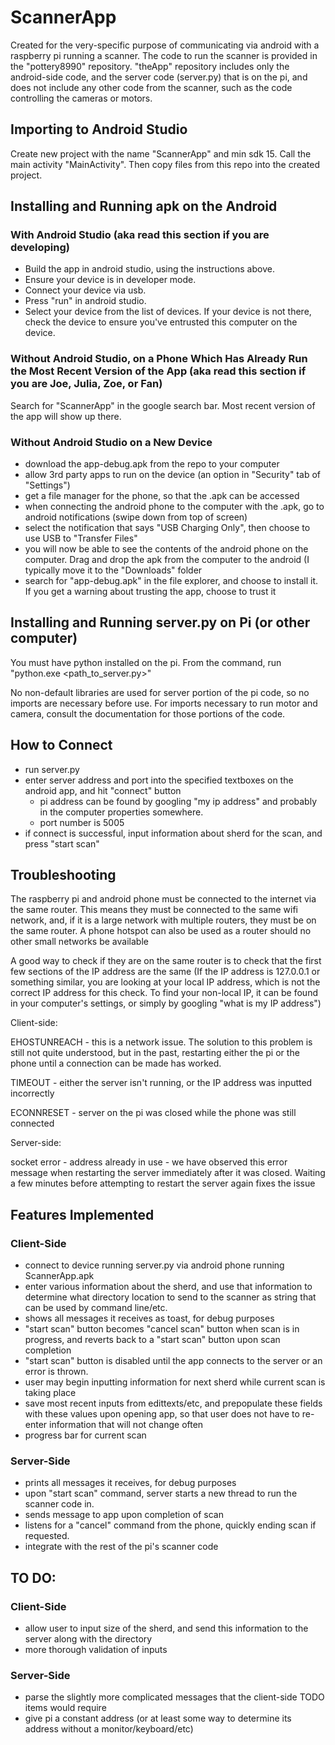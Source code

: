 # ScannerApp

Created for the very-specific purpose of communicating via android with a raspberry pi running a scanner. The code to run the scanner is provided in the "pottery8990" repository. "theApp" repository includes only the android-side code, and the server code (server.py) that is on the pi, and does not include any other code from the scanner, such as the code controlling the cameras or motors. 

## Importing to Android Studio

Create new project with the name "ScannerApp" and min sdk 15. Call the main activity "MainActivity". Then copy files from this repo into the created project.

## Installing and Running apk on the Android

### With Android Studio (aka read this section if you are developing)

* Build the app in android studio, using the instructions above. 
* Ensure your device is in developer mode. 
* Connect your device via usb. 
* Press "run" in android studio. 
* Select your device from the list of devices. If your device is not there, check the device to ensure you've entrusted this computer on the device.

### Without Android Studio, on a Phone Which Has Already Run the Most Recent Version of the App (aka read this section if you are Joe, Julia, Zoe, or Fan)

Search for "ScannerApp" in the google search bar. Most recent version of the app will show up there.

### Without Android Studio on a New Device

* download the app-debug.apk from the repo to your computer
* allow 3rd party apps to run on the device (an option in "Security" tab of "Settings")
* get a file manager for the phone, so that the .apk can be accessed
* when connecting the android phone to the computer with the .apk, go to android notifications (swipe down from top of screen)
* select the notification that says "USB Charging Only", then choose to use USB to "Transfer Files"
* you will now be able to see the contents of the android phone on the computer. Drag and drop the apk from the computer to the android (I typically move it to the "Downloads" folder
* search for "app-debug.apk" in the file explorer, and choose to install it. If you get a warning about trusting the app, choose to trust it

## Installing and Running server.py on Pi (or other computer)

You must have python installed on the pi.
From the command, run "python.exe <path_to_server.py>"

No non-default libraries are used for server portion of the pi code, so no imports are necessary before use. For imports necessary to run motor and camera, consult the documentation for those portions of the code.

## How to Connect

* run server.py
* enter server address and port into the specified textboxes on the android app, and hit "connect" button
  * pi address can be found by googling "my ip address" and probably in the computer properties somewhere.
  * port number is 5005
* if connect is successful, input information about sherd for the scan, and press "start scan"

## Troubleshooting

The raspberry pi and android phone must be connected to the internet via the same router. This means they must be connected to the same wifi network, and, if it is a large network with multiple routers, they must be on the same router. A phone hotspot can also be used as a router should no other small networks be available

A good way to check if they are on the same router is to check that the first few sections of the IP address are the same (If the IP address is 127.0.0.1 or something similar, you are looking at your local IP address, which is not the correct IP address for this check. To find your non-local IP, it can be found in your computer's settings, or simply by googling "what is my IP address")


Client-side:

EHOSTUNREACH - this is a network issue. The solution to this problem is still not quite understood, but in the past, restarting either the pi or the phone until a connection can be made has worked.

TIMEOUT - either the server isn't running, or the IP address was inputted incorrectly

ECONNRESET - server on the pi was closed while the phone was still connected


Server-side:

socket error - address already in use - we have observed this error message when restarting the server immediately after it was closed. Waiting a few minutes before attempting to restart the server again fixes the issue


## Features Implemented

### Client-Side
* connect to device running server.py via android phone running ScannerApp.apk
* enter various information about the sherd, and use that information to determine what directory location to send to the scanner as string that can be used by command line/etc.
* shows all messages it receives as toast, for debug purposes
* "start scan" button becomes "cancel scan" button when scan is in progress, and reverts back to a "start scan" button upon scan completion
* "start scan" button is disabled until the app connects to the server or an error is thrown.
* user may begin inputting information for next sherd while current scan is taking place
* save most recent inputs from edittexts/etc, and prepopulate these fields with these values upon opening app, so that user does not have to re-enter information that will not change often
* progress bar for current scan

### Server-Side
* prints all messages it receives, for debug purposes
* upon "start scan" command, server starts a new thread to run the scanner code in.
* sends message to app upon completion of scan
* listens for a "cancel" command from the phone, quickly ending scan if requested. 
* integrate with the rest of the pi's scanner code

## TO DO:

### Client-Side
* allow user to input size of the sherd, and send this information to the server along with the directory
* more thorough validation of inputs

### Server-Side
* parse the slightly more complicated messages that the client-side TODO items would require
* give pi a constant address (or at least some way to determine its address without a monitor/keyboard/etc)